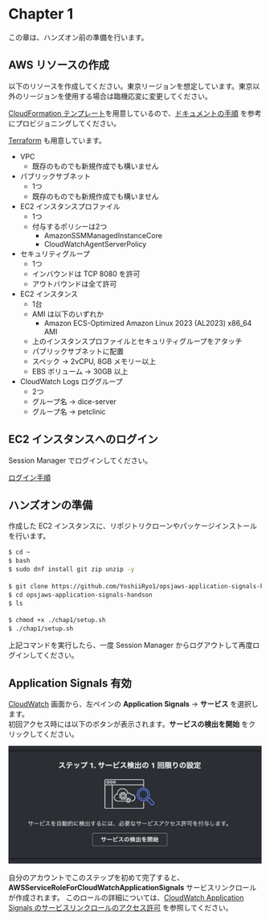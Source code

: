 # Chapter 1

この章は、ハンズオン前の準備を行います。  

## AWS リソースの作成

以下のリソースを作成してください。東京リージョンを想定しています。東京以外のリージョンを使用する場合は臨機応変に変更してください。    

[CloudFormation テンプレート](../cloudformation)を用意しているので、[ドキュメントの手順](https://docs.aws.amazon.com/ja_jp/AWSCloudFormation/latest/UserGuide/cfn-console-create-stack.html) を参考にプロビジョニングしてください。

[Terraform](../terraform) も用意しています。

- VPC
  - 既存のものでも新規作成でも構いません
- パブリックサブネット
  - 1つ
  - 既存のものでも新規作成でも構いません
- EC2 インスタンスプロファイル
  - 1つ
  - 付与するポリシーは2つ
    - AmazonSSMManagedInstanceCore
    - CloudWatchAgentServerPolicy
- セキュリティグループ
  - 1つ
  - インバウンドは TCP 8080 を許可
  - アウトバウンドは全て許可
- EC2 インスタンス
  - 1台
  - AMI は以下のいずれか
    - Amazon ECS-Optimized Amazon Linux 2023 (AL2023) x86_64 AMI
  - 上のインスタンスプロファイルとセキュリティグループをアタッチ
  - パブリックサブネットに配置
  - スペック -> 2vCPU, 8GB メモリー以上
  - EBS ボリューム -> 30GB 以上
- CloudWatch Logs ロググループ
  - 2つ
  - グループ名 -> dice-server
  - グループ名 -> petclinic

## EC2 インスタンスへのログイン

Session Manager でログインしてください。

[ログイン手順](https://docs.aws.amazon.com/ja_jp/systems-manager/latest/userguide/session-manager-working-with-sessions-start.html)

## ハンズオンの準備

作成した EC2 インスタンスに、リポジトリクローンやパッケージインストールを行います。  

```bash
$ cd ~
$ bash
$ sudo dnf install git zip unzip -y

$ git clone https://github.com/YoshiiRyo1/opsjaws-application-signals-handson.git --depth 1
$ cd opsjaws-application-signals-handson
$ ls

$ chmod +x ./chap1/setup.sh
$ ./chap1/setup.sh
```

上記コマンドを実行したら、一度 Session Manager からログアウトして再度ログインしてください。  


## Application Signals 有効

[CloudWatch](https://ap-northeast-1.console.aws.amazon.com/cloudwatch/home?region=ap-northeast-1#application-signals:services) 画面から、左ペインの **Application Signals** → **サービス** を選択します。  
初回アクセス時には以下のボタンが表示されます。**サービスの検出を開始** をクリックしてください。  

![alt text](./imgs/chap1_enable.png)


自分のアカウントでこのステップを初めて完了すると、**AWSServiceRoleForCloudWatchApplicationSignals** サービスリンクロールが作成されます。
このロールの詳細については、[CloudWatch Application Signals のサービスリンクロールのアクセス許可](https://docs.aws.amazon.com/ja_jp/AmazonCloudWatch/latest/monitoring/using-service-linked-roles.html#service-linked-role-signals) を参照してください。  

